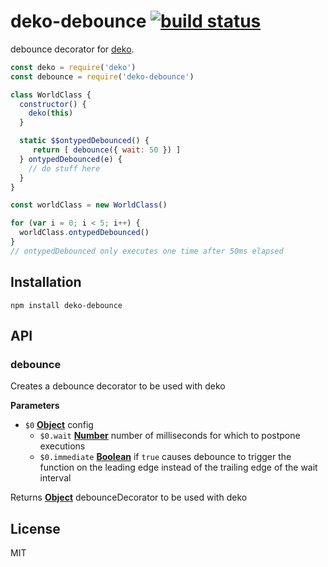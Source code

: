 # deko-debounce [![build status](https://secure.travis-ci.org/thlorenz/deko.svg?branch=master)](http://travis-ci.org/thlorenz/deko)

debounce decorator for [deko](https://github.com/thlorenz/deko).

```js
const deko = require('deko')
const debounce = require('deko-debounce')

class WorldClass {
  constructor() {
    deko(this)
  }

  static $$ontypedDebounced() {
     return [ debounce({ wait: 50 }) ]
  } ontypedDebounced(e) {
    // do stuff here
  }
}

const worldClass = new WorldClass()

for (var i = 0; i < 5; i++) {
  worldClass.ontypedDebounced()
}
// ontypedDebounced only executes one time after 50ms elapsed
```

## Installation

    npm install deko-debounce

## API

<!-- Generated by documentation.js. Update this documentation by updating the source code. -->

### debounce

Creates a debounce decorator to be used with deko

**Parameters**

-   `$0` **[Object](https://developer.mozilla.org/docs/Web/JavaScript/Reference/Global_Objects/Object)** config
    -   `$0.wait` **[Number](https://developer.mozilla.org/docs/Web/JavaScript/Reference/Global_Objects/Number)** number of milliseconds for which to postpone executions
    -   `$0.immediate` **[Boolean](https://developer.mozilla.org/docs/Web/JavaScript/Reference/Global_Objects/Boolean)** if `true` causes debounce to trigger the function on the
        leading edge instead of the trailing edge of the wait interval

Returns **[Object](https://developer.mozilla.org/docs/Web/JavaScript/Reference/Global_Objects/Object)** debounceDecorator to be used with deko

## License

MIT

